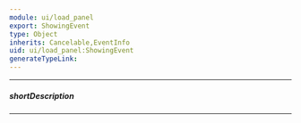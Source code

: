 ```yaml
---
module: ui/load_panel
export: ShowingEvent
type: Object
inherits: Cancelable,EventInfo
uid: ui/load_panel:ShowingEvent
generateTypeLink: 
---
```

---
##### shortDescription
<!-- Description goes here -->

---
<!-- Description goes here -->